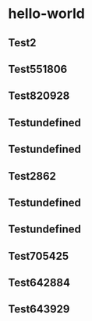 # hello-world

## Test2
## Test551806
## Test820928
## Testundefined
## Testundefined
## Test2862
## Testundefined
## Testundefined
## Test705425
## Test642884
## Test643929
